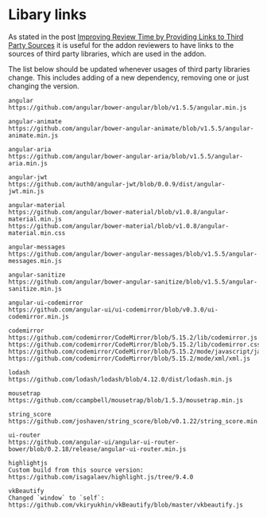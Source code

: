 # Libary links

As stated in the post [Improving Review Time by Providing Links to Third Party Sources](https://blog.mozilla.org/addons/2016/04/05/improved-review-time-with-links-to-sources/) it is useful for the addon reviewers to have links to the sources of third party libraries, which are used in the addon.

The list below should be updated whenever usages of third party libraries change. This includes adding of a new dependency, removing one or just changing the version.

```
angular
https://github.com/angular/bower-angular/blob/v1.5.5/angular.min.js

angular-animate
https://github.com/angular/bower-angular-animate/blob/v1.5.5/angular-animate.min.js

angular-aria
https://github.com/angular/bower-angular-aria/blob/v1.5.5/angular-aria.min.js

angular-jwt
https://github.com/auth0/angular-jwt/blob/0.0.9/dist/angular-jwt.min.js

angular-material
https://github.com/angular/bower-material/blob/v1.0.8/angular-material.min.js
https://github.com/angular/bower-material/blob/v1.0.8/angular-material.min.css

angular-messages
https://github.com/angular/bower-angular-messages/blob/v1.5.5/angular-messages.min.js

angular-sanitize
https://github.com/angular/bower-angular-sanitize/blob/v1.5.5/angular-sanitize.min.js

angular-ui-codemirror
https://github.com/angular-ui/ui-codemirror/blob/v0.3.0/ui-codemirror.min.js

codemirror
https://github.com/codemirror/CodeMirror/blob/5.15.2/lib/codemirror.js
https://github.com/codemirror/CodeMirror/blob/5.15.2/lib/codemirror.css
https://github.com/codemirror/CodeMirror/blob/5.15.2/mode/javascript/javascript.js
https://github.com/codemirror/CodeMirror/blob/5.15.2/mode/xml/xml.js

lodash
https://github.com/lodash/lodash/blob/4.12.0/dist/lodash.min.js

mousetrap
https://github.com/ccampbell/mousetrap/blob/1.5.3/mousetrap.min.js

string_score
https://github.com/joshaven/string_score/blob/v0.1.22/string_score.min.js

ui-router
https://github.com/angular-ui/angular-ui-router-bower/blob/0.2.18/release/angular-ui-router.min.js

highlightjs
Custom build from this source version: https://github.com/isagalaev/highlight.js/tree/9.4.0

vkBeautify
Changed `window` to `self`: https://github.com/vkiryukhin/vkBeautify/blob/master/vkbeautify.js
```
